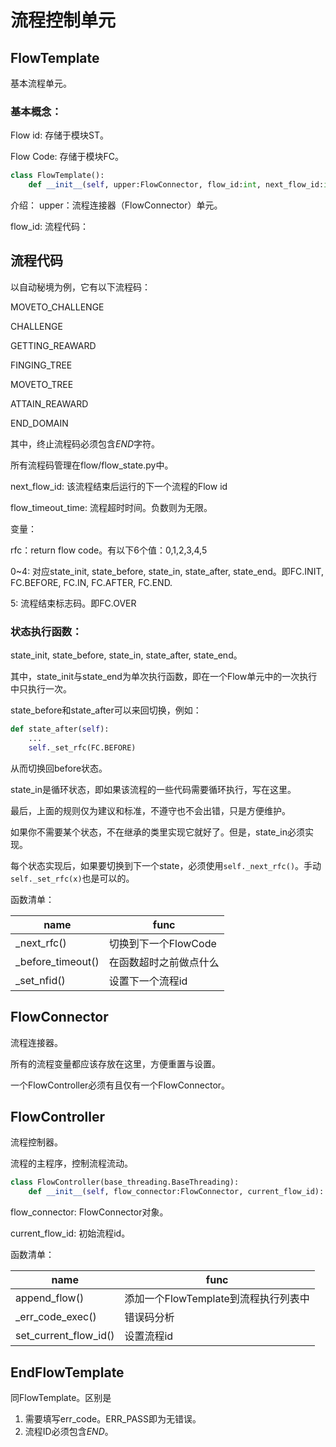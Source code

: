 # 流程控制单元

## FlowTemplate

基本流程单元。

### 基本概念：
Flow id: 存储于模块ST。

Flow Code: 存储于模块FC。

```python
class FlowTemplate():
    def __init__(self, upper:FlowConnector, flow_id:int, next_flow_id:int, flow_timeout_time:float = -1):
```

介绍：
upper：流程连接器（FlowConnector）单元。

flow_id: 流程代码：

## 流程代码

以自动秘境为例，它有以下流程码：

MOVETO_CHALLENGE

CHALLENGE

GETTING_REAWARD

FINGING_TREE

MOVETO_TREE

ATTAIN_REAWARD

END_DOMAIN

其中，终止流程码必须包含$END$字符。

所有流程码管理在flow/flow_state.py中。

next_flow_id: 该流程结束后运行的下一个流程的Flow id

flow_timeout_time: 流程超时时间。负数则为无限。


变量：

rfc：return flow code。有以下6个值：0,1,2,3,4,5

0~4: 对应state_init, state_before, state_in, state_after, state_end。即FC.INIT, FC.BEFORE, FC.IN, FC.AFTER, FC.END.

5: 流程结束标志码。即FC.OVER

### 状态执行函数：
state_init, state_before, state_in, state_after, state_end。

其中，state_init与state_end为单次执行函数，即在一个Flow单元中的一次执行中只执行一次。

state_before和state_after可以来回切换，例如：

```python
def state_after(self):
    ...
    self._set_rfc(FC.BEFORE)
```
从而切换回before状态。

state_in是循环状态，即如果该流程的一些代码需要循环执行，写在这里。

最后，上面的规则仅为建议和标准，不遵守也不会出错，只是方便维护。

如果你不需要某个状态，不在继承的类里实现它就好了。但是，state_in必须实现。

每个状态实现后，如果要切换到下一个state，必须使用```self._next_rfc()```。手动```self._set_rfc(x)```也是可以的。

函数清单：

|name|func|
|----|----|
|_next_rfc()|切换到下一个FlowCode|
|_before_timeout()|在函数超时之前做点什么|
|_set_nfid()|设置下一个流程id|

## FlowConnector

流程连接器。

所有的流程变量都应该存放在这里，方便重置与设置。

一个FlowController必须有且仅有一个FlowConnector。

## FlowController

流程控制器。

流程的主程序，控制流程流动。

```python
class FlowController(base_threading.BaseThreading):
    def __init__(self, flow_connector:FlowConnector, current_flow_id):
```
flow_connector: FlowConnector对象。

current_flow_id: 初始流程id。

函数清单：

|name|func|
|----|----|
|append_flow()|添加一个FlowTemplate到流程执行列表中|
|_err_code_exec()|错误码分析|
|set_current_flow_id()|设置流程id|

## EndFlowTemplate

同FlowTemplate。区别是

1. 需要填写err_code。ERR_PASS即为无错误。
2. 流程ID必须包含$END$。




